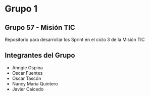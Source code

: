 # Grupo 1

## Grupo 57 - Misión TIC


Repositorio para desarrollar los Sprint en el ciclo 3 de la Misión TIC 

## Integrantes del Grupo
* Anngie Ospina
* Oscar Fuentes
* Oscar Tascón
* Nancy Maria Quintero
* Javier Caicedo
